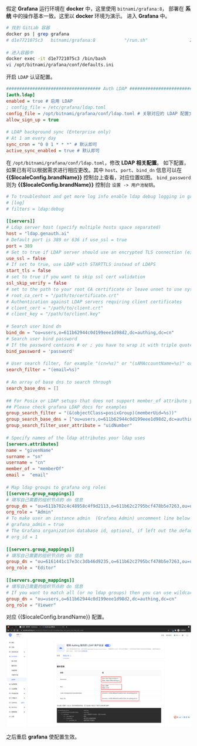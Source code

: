<IntegrationDetailCard :title="`在 Grafana 中配置 LDAP`">

假定 **Grafana** 运行环境在 **docker** 中，这里使用 `bitnami/grafana:8`， 部署在 **系统** 中的操作基本一致。这里以 **docker** 环境为演示。
进入 **Grafana** 中。

```bash
# 找到 GitLab 容器
docker ps | grep grafana
# d1e7721075c3   bitnami/grafana:8           "/run.sh"                2 hours ago    Up 2 hours            0.0.0.0:8090->3000/tcp, :::8090->3000/tcp  grafana_grafana_1

# 进入容器中
docker exec -it d1e7721075c3 /bin/bash
vi /opt/bitnami/grafana/conf/defaults.ini
```

开启 `LDAP` 认证配置。

```ini
#################################### Auth LDAP ###########################
[auth.ldap]
enabled = true # 启用 LDAP
; config_file = /etc/grafana/ldap.toml
config_file = /opt/bitnami/grafana/conf/ldap.toml # 关联对应的 LDAP 配置文件
allow_sign_up = true

# LDAP background sync (Enterprise only)
# At 1 am every day
sync_cron = "0 0 1 * * *" # 默认即可
active_sync_enabled = true # 默认即可
```

在 `/opt/bitnami/grafana/conf/ldap.toml`，修改 **LDAP 相关配置**。 如下配置， 如果已有可以根据需求进行相应更改。其中 `host`、`port`、`bind_dn` 信息可以在 **{{$localeConfig.brandName}}** 控制台上查看，对应位置如图。 `bind_password` 则为 **{{$localeConfig.brandName}}** 控制台 `设置 -> 用户池秘钥`。

```toml
# To troubleshoot and get more log info enable ldap debug logging in grafana.ini
# [log]
# filters = ldap:debug

[[servers]]
# Ldap server host (specify multiple hosts space separated)
host = "ldap.genauth.ai"
# Default port is 389 or 636 if use_ssl = true
port = 389
# Set to true if LDAP server should use an encrypted TLS connection (either with STARTTLS or LDAPS)
use_ssl = false
# If set to true, use LDAP with STARTTLS instead of LDAPS
start_tls = false
# set to true if you want to skip ssl cert validation
ssl_skip_verify = false
# set to the path to your root CA certificate or leave unset to use system defaults
# root_ca_cert = "/path/to/certificate.crt"
# Authentication against LDAP servers requiring client certificates
# client_cert = "/path/to/client.crt"
# client_key = "/path/to/client.key"

# Search user bind dn
bind_dn = "ou=users,o=611b62944c0d199eee1d98d2,dc=authing,dc=cn"
# Search user bind password
# If the password contains # or ; you have to wrap it with triple quotes. Ex """#password;"""
bind_password = 'password'

# User search filter, for example "(cn=%s)" or "(sAMAccountName=%s)" or "(uid=%s)"
search_filter = "(email=%s)"

# An array of base dns to search through
search_base_dns = []

## For Posix or LDAP setups that does not support member_of attribute you can define the below settings
## Please check grafana LDAP docs for examples
group_search_filter = "(&(objectClass=posixGroup)(memberUid=%s))"
group_search_base_dns = ["ou=users,o=611b62944c0d199eee1d98d2,dc=authing,dc=cn"]
group_search_filter_user_attribute = "uidNumber"

# Specify names of the ldap attributes your ldap uses
[servers.attributes]
name = "givenName"
surname = "sn"
username = "cn"
member_of = "memberOf"
email =  "email"

# Map ldap groups to grafana org roles
[[servers.group_mappings]]
# 填写自己需要的组织节点的 dn 信息
group_dn = "ou=611b702c4c48958c4f9d2113,o=611b62c2795bcf478b5e7263,ou=users,o=611b62944c0d199eee1d98d2,dc=authing,dc=cn"
org_role = "Admin"
# To make user an instance admin  (Grafana Admin) uncomment line below
# grafana_admin = true
# The Grafana organization database id, optional, if left out the default org (id 1) will be used
# org_id = 1

[[servers.group_mappings]]
# 填写自己需要的组织节点的 dn 信息
group_dn = "ou=6161441c17e3cc3db46d9235,o=611b62c2795bcf478b5e7263,ou=users,o=611b62944c0d199eee1d98d2,dc=authing,dc=cn"
org_role = "Editor"

[[servers.group_mappings]]
# 填写自己需要的组织节点的 dn 信息
# If you want to match all (or no ldap groups) then you can use wildcard
group_dn = "ou=users,o=611b62944c0d199eee1d98d2,dc=authing,dc=cn"
org_role = "Viewer"
```

对应 {{$localeConfig.brandName}} 配置。

<img src="../../images/integration/ldap-metabase/1-5.png" class="md-img-padding" />

之后重启 **grafana** 使配置生效。

</IntegrationDetailCard>
